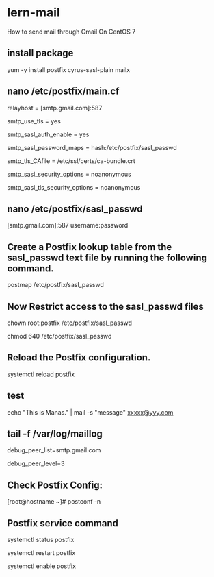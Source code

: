 # lern-mail
How to send mail through Gmail On CentOS 7

## install package

yum -y install postfix cyrus-sasl-plain mailx

## nano /etc/postfix/main.cf

relayhost = [smtp.gmail.com]:587

smtp_use_tls = yes

smtp_sasl_auth_enable = yes

smtp_sasl_password_maps = hash:/etc/postfix/sasl_passwd

smtp_tls_CAfile = /etc/ssl/certs/ca-bundle.crt

smtp_sasl_security_options = noanonymous

smtp_sasl_tls_security_options = noanonymous


##  nano /etc/postfix/sasl_passwd

[smtp.gmail.com]:587 username:password


## Create a Postfix lookup table from the sasl_passwd text file by running the following command.

postmap /etc/postfix/sasl_passwd


## Now Restrict access to the sasl_passwd files

chown root:postfix /etc/postfix/sasl_passwd

chmod 640 /etc/postfix/sasl_passwd


## Reload the Postfix configuration.

systemctl reload postfix

## test

echo "This is Manas." | mail -s "message" xxxxx@yyy.com

## tail -f /var/log/maillog

debug_peer_list=smtp.gmail.com

debug_peer_level=3


## Check Postfix Config:

[root@hostname ~]# postconf -n

## Postfix service command 

systemctl status postfix

systemctl restart postfix

systemctl enable postfix
